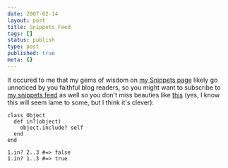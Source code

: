 ```yaml
---
date: 2007-02-14
layout: post
title: Snippets Feed
tags: []
status: publish
type: post
published: true
meta: {}
---
```


It occured to me that my gems of wisdom on [my Snippets page](http://snippets.dzone.com/user/timmorgan) likely go unnoticed by you faithful blog readers, so you might want to subscribe to [my snippets feed](http://snippets.dzone.com/rss/user/timmorgan) as well so you don't miss beauties like [this](http://snippets.dzone.com/posts/show/3516) (yes, I know this will seem lame to some, but I think it's clever):

```
class Object
  def in?(object)
    object.include? self
  end
end
```

```
1.in? 2..3 #=> false
1.in? 1..3 #=> true
```
